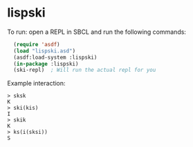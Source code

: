 # lispski

To run: open a REPL in SBCL and run the following commands:

```commonlisp
  (require 'asdf)
  (load "lispski.asd")
  (asdf:load-system :lispski)
  (in-package :lispski)
  (ski-repl)  ; Will run the actual repl for you
```

Example interaction:

```
> sksk
K
> ski(kis)
I
> skik
K
> ks(i(sksi))
S
```
